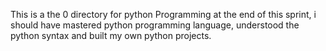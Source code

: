 This is a the 0 directory for python Programming
at the end of this sprint, i should have mastered python programming language, understood the python syntax and built my own python projects.
